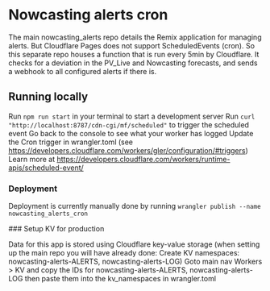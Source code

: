 # Nowcasting alerts cron

The main nowcasting_alerts repo details the Remix application for managing alerts. But Cloudflare Pages does not support ScheduledEvents (cron). So this separate repo houses a function that is run every 5min by Cloudflare. It checks for a deviation in the PV_Live and Nowcasting forecasts, and sends a webhook to all configured alerts if there is.

## Running locally

Run `npm run start` in your terminal to start a development server
Run `curl "http://localhost:8787/cdn-cgi/mf/scheduled"` to trigger the scheduled event
Go back to the console to see what your worker has logged
Update the Cron trigger in wrangler.toml (see https://developers.cloudflare.com/workers/gler/configuration/#triggers)
Learn more at https://developers.cloudflare.com/workers/runtime-apis/scheduled-event/

### Deployment

Deployment is currently manually done by running `wrangler publish --name nowcasting_alerts_cron`

### Setup KV for production

Data for this app is stored using Cloudflare key-value storage
(when setting up the main repo you will have already done: Create KV namespaces: nowcasting-alerts-ALERTS, nowcasting-alerts-LOG)
Goto main nav Workers > KV and copy the IDs for nowcasting-alerts-ALERTS, nowcasting-alerts-LOG then paste them into the kv_namespaces in wrangler.toml